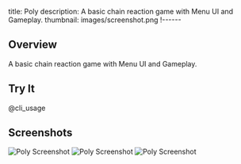 title: Poly
description: A basic chain reaction game with Menu UI and Gameplay.
thumbnail: images/screenshot.png
!------

## Overview
A basic chain reaction game with Menu UI and Gameplay.

## Try It
@cli_usage

## Screenshots
![Poly Screenshot](images/screenshot.png)
![Poly Screenshot](images/screenshot2.png)
![Poly Screenshot](images/screenshot3.png)
